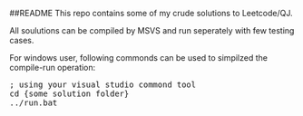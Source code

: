 ##README
This repo contains some of my crude solutions to Leetcode/QJ.

All soulutions can be compiled by MSVS and run seperately with few testing cases.

For windows user, following commonds can be used to simpilzed the compile-run operation: 
<pre>
; using your visual studio commond tool
cd {some solution folder}
../run.bat
</pre>